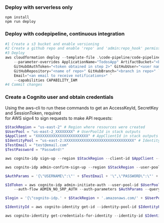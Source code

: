 ### Deploy with serverless only

```
npm install
npm run deploy
```

### Deploy with codepipeline, continuous integration

``` powershell
#1 Create a s3 bucket and enable versioning
#2 Create a github repo and enable 'repo' and 'admin:repo_hook' permissions here https://github.com/settings/tokens
#3 Deploy
aws cloudformation deploy --template-file .\code-pipeline/code-pipeline.yml --stack-name TodosAppPipeline `  
    --parameter-overrides ApplicationName="TodosApp" ArtifactBucket="<bucket name created in step 1>" `  
    GitHubOAuthToken="<token obtained in step 2>" GitHubUser="<user name of github repo owner>" `  
    GitHubRepository="<name of repo>" GitHubBranch="<branch in repo>" `  
    Email="<an email to receive notifications>" `
    --capabilities CAPABILITY_IAM
#4 Commit changes
```

### Create a Cognito user and obtain credentials

Using the aws-cli to run these commands to get an AccessKeyId, SecretKey and SessionToken, required  
for AWS sigv4 to sign requests to make API requests:

``` powershell
$StackRegion = "us-east-2" # Region where resources were created
$UserPool = "us-east-2_XXXXXXXX" # UserPoolId in stack outputs
$AppClient = "XXXXXXXXXXXXXXXXXXXXXXXX" # AppClientId in stack outputs
$IdentityPool = "us-east-2:XXXXXXXXXXXXXXXXXXXXXXXXXXXXXXXX" # IdentityPoolId in stack outputs
$TestEmail = "test@email.com"
$TestPassword = "Passw0rd!"

aws cognito-idp sign-up --region $StackRegion --client-id $AppClient --username $TestEmail --password $TestPassword

aws cognito-idp admin-confirm-sign-up --region $StackRegion --user-pool-id $UserPool --username $TestEmail

$AuthParams = '{\"USERNAME\":\"' + $TestEmail + '\",\"PASSWORD\":\"' + $TestPassword + '\"}'

$IdToken = aws cognito-idp admin-initiate-auth --user-pool-id $UserPool --client-id $AppClient `
    --auth-flow ADMIN_NO_SRP_AUTH --auth-parameters $AuthParams --query "AuthenticationResult.IdToken"

$login = '{\"cognito-idp.' + $StackRegion + '.amazonaws.com/' + $UserPool + '\":\"' + $IdToken + '\"}'

$IdentityId = aws cognito-identity get-id --identity-pool-id $IdentityPool --logins $login --query "IdentityId"

aws cognito-identity get-credentials-for-identity --identity-id $IdentityId  --logins $login
```